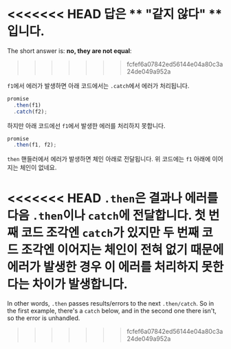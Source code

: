 <<<<<<< HEAD
답은 ** "같지 않다" **입니다.
=======
The short answer is: **no, they are not equal**:
>>>>>>> fcfef6a07842ed56144e04a80c3a24de049a952a

`f1`에서 에러가 발생하면 아래 코드에서는 `.catch`에서 에러가 처리됩니다.

```js run
promise
  .then(f1)
  .catch(f2);
```

하지만 아래 코드에선 `f1`에서 발생한 에러를 처리하지 못합니다.

```js run
promise
  .then(f1, f2);
```

`then` 핸들러에서 에러가 발생하면 체인 아래로 전달됩니다. 위 코드에는 `f1` 아래에 이어지는 체인이 없네요. 

<<<<<<< HEAD
`.then`은 결과나 에러를 다음 `.then`이나 `catch`에 전달합니다. 첫 번째 코드 조각엔 `catch`가 있지만 두 번째 코드 조각엔 이어지는 체인이 전혀 없기 때문에 에러가 발생한 경우 이 에러를 처리하지 못한다는 차이가 발생합니다.
=======
In other words, `.then` passes results/errors to the next `.then/catch`. So in the first example, there's a `catch` below, and in the second one there isn't, so the error is unhandled.
>>>>>>> fcfef6a07842ed56144e04a80c3a24de049a952a
